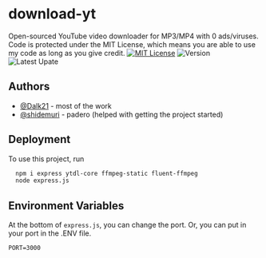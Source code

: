 
# download-yt

Open-sourced YouTube video downloader for MP3/MP4 with 0 ads/viruses.\
Code is protected under the MIT License, which means you are able to use my code as long as you give credit.
[![MIT License](https://img.shields.io/badge/License-MIT-green.svg)](https://choosealicense.com/licenses/mit/)
![Version](https://img.shields.io/badge/version-1.0.0-yellow.svg)
![Latest Upate](https://img.shields.io/badge/latest%20update-26/10/2023-blue.svg)


## Authors

- [@Dalk21](https://www.github.com/Dalk21) - most of the work
- [@shidemuri](https://www.github.com/shidemuri) - padero (helped with getting the project started)


## Deployment

To use this project, run

```bash
  npm i express ytdl-core ffmpeg-static fluent-ffmpeg
  node express.js
```


## Environment Variables

At the bottom of `express.js`, you can change the port. Or, you can put in your port in the .ENV file.

`PORT=3000`

